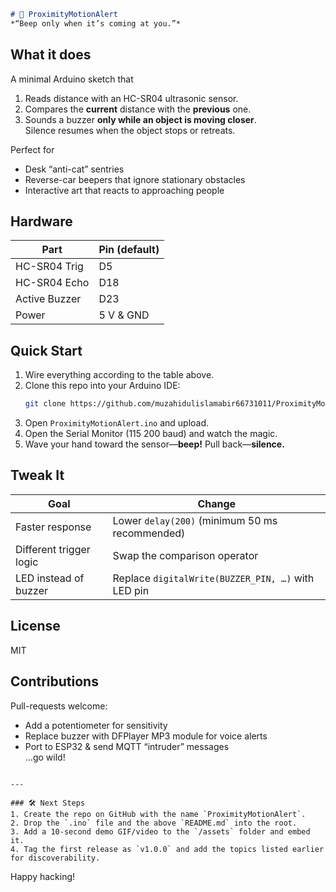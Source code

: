 
```markdown
# 🚨 ProximityMotionAlert  
*“Beep only when it’s coming at you.”*
```
## What it does
A minimal Arduino sketch that  
1. Reads distance with an HC-SR04 ultrasonic sensor.  
2. Compares the **current** distance with the **previous** one.  
3. Sounds a buzzer **only while an object is moving closer**.  
   Silence resumes when the object stops or retreats.

Perfect for  
- Desk “anti-cat” sentries  
- Reverse-car beepers that ignore stationary obstacles  
- Interactive art that reacts to approaching people

## Hardware
| Part | Pin (default) |
|------|---------------|
| HC-SR04 Trig | D5 |
| HC-SR04 Echo | D18 |
| Active Buzzer | D23 |
| Power | 5 V & GND |

## Quick Start
1. Wire everything according to the table above.  
2. Clone this repo into your Arduino IDE:
   ```bash
   git clone https://github.com/muzahidulislamabir66731011/ProximityMotionAlert.git
   ```
3. Open `ProximityMotionAlert.ino` and upload.  
4. Open the Serial Monitor (115 200 baud) and watch the magic.  
5. Wave your hand toward the sensor—**beep!** Pull back—**silence.**

## Tweak It
| Goal | Change |
|------|--------|
| Faster response | Lower `delay(200)` (minimum 50 ms recommended) |
| Different trigger logic | Swap the comparison operator |
| LED instead of buzzer | Replace `digitalWrite(BUZZER_PIN, …)` with LED pin |


## License
MIT 
## Contributions
Pull-requests welcome:  
- Add a potentiometer for sensitivity  
- Replace buzzer with DFPlayer MP3 module for voice alerts  
- Port to ESP32 & send MQTT “intruder” messages  
…go wild!
```

---

### 🛠️ Next Steps
1. Create the repo on GitHub with the name `ProximityMotionAlert`.  
2. Drop the `.ino` file and the above `README.md` into the root.  
3. Add a 10-second demo GIF/video to the `/assets` folder and embed it.  
4. Tag the first release as `v1.0.0` and add the topics listed earlier for discoverability.
```
Happy hacking!
